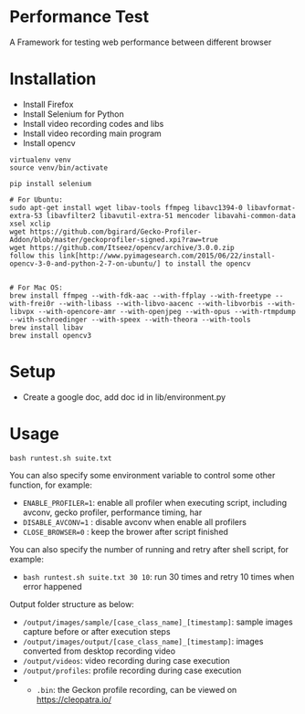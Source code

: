 Performance Test 
===========================
A Framework for testing web performance between different browser

# Installation
* Install Firefox
* Install Selenium for Python
* Install video recording codes and libs
* Install video recording main program
* Install opencv

```
virtualenv venv
source venv/bin/activate

pip install selenium

# For Ubuntu:
sudo apt-get install wget libav-tools ffmpeg libavc1394-0 libavformat-extra-53 libavfilter2 libavutil-extra-51 mencoder libavahi-common-data xsel xclip
wget https://github.com/bgirard/Gecko-Profiler-Addon/blob/master/geckoprofiler-signed.xpi?raw=true
wget https://github.com/Itseez/opencv/archive/3.0.0.zip
follow this link[http://www.pyimagesearch.com/2015/06/22/install-opencv-3-0-and-python-2-7-on-ubuntu/] to install the opencv


# For Mac OS:
brew install ffmpeg --with-fdk-aac --with-ffplay --with-freetype --with-frei0r --with-libass --with-libvo-aacenc --with-libvorbis --with-libvpx --with-opencore-amr --with-openjpeg --with-opus --with-rtmpdump --with-schroedinger --with-speex --with-theora --with-tools
brew install libav
brew install opencv3

```

# Setup 
* Create a google doc, add doc id in lib/environment.py

# Usage

```
bash runtest.sh suite.txt
```
You can also specify some environment variable to control some other function, for example:
* `ENABLE_PROFILER=1`: enable all profiler when executing script, including avconv, gecko profiler, performance timing, har
* `DISABLE_AVCONV=1` : disable avconv when enable all profilers
* `CLOSE_BROWSER=0`  : keep the brower after script finished

You can also specify the number of running and retry after shell script, for example:
* `bash runtest.sh suite.txt 30 10`: run 30 times and retry 10 times when error happened

Output folder structure as below:
* `/output/images/sample/[case_class_name]_[timestamp]`: sample images capture before or after execution steps
* `/output/images/output/[case_class_name]_[timestamp]`: images converted from desktop recording video 
* `/output/videos`: video recording during case execution
* `/output/profiles`: profile recording during case execution
* * `.bin`: the Geckon profile recording, can be viewed on https://cleopatra.io/
